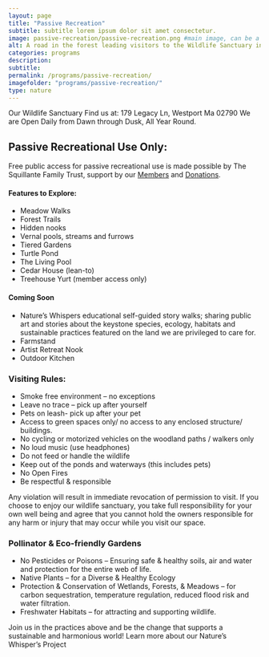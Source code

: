 ```yaml
---
layout: page
title: "Passive Recreation"
subtitle: subtitle lorem ipsum dolor sit amet consectetur.
image: passive-recreation/passive-recreation.png #main image, can be a link or a file in assets/img/portfolio
alt: A road in the forest leading visitors to the Wildlife Sanctuary in Westport
categories: programs
description:
subtitle:
permalink: /programs/passive-recreation/
imagefolder: "programs/passive-recreation/"
type: nature
---
```


Our Wildlife Sanctuary 
Find us at:  179 Legacy Ln, Westport Ma 02790
We are Open Daily from Dawn through Dusk, All Year Round.



## Passive Recreational Use Only:
Free public access for passive recreational use is made possible by The Squillante Family Trust, support by our [Members](/support#membership) and [Donations](/support#initiatives). 

#### Features to Explore:

-  Meadow Walks
- Forest Trails
- Hidden nooks
- Vernal pools, streams and furrows
-  Tiered Gardens
- Turtle Pond
- The Living Pool 
- Cedar House (lean-to)
- Treehouse Yurt (member access only)

#### Coming Soon

- Nature’s Whispers educational self-guided story walks; sharing public art and stories about the keystone species, ecology, habitats and sustainable practices featured on the land we are privileged to care for. 
- Farmstand
- Artist Retreat Nook
- Outdoor Kitchen


### Visiting Rules:

- Smoke free environment – no exceptions
-  Leave no trace – pick up after yourself
- Pets on leash- pick up after your pet
- Access to green spaces only/ no access to any enclosed structure/ buildings.
- No cycling or motorized vehicles on the woodland paths / walkers only
- No loud music (use headphones)
- Do not feed or handle the wildlife
- Keep out of the ponds and waterways (this includes pets)
- No Open Fires
- Be respectful & responsible

Any violation will result in immediate revocation of permission to visit. If you choose to enjoy our wildlife sanctuary, you take full responsibility for your own well being and agree that you cannot hold the owners responsible for any harm or injury that may occur while you visit our space.


### Pollinator & Eco-friendly Gardens

- No Pesticides or Poisons – Ensuring safe & healthy soils, air and water and protection for the entire web of life.
- Native Plants – for a Diverse & Healthy Ecology
- Protection & Conservation of Wetlands, Forests, & Meadows – for carbon sequestration, temperature regulation, reduced flood risk and water filtration.
- Freshwater Habitats – for attracting and supporting wildlife.

Join us in the practices above and be the change that supports a sustainable and harmonious world! Learn more about our Nature’s Whisper’s Project

